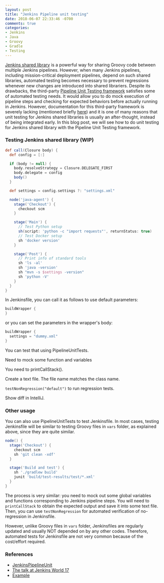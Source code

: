 ```yaml
---
layout: post
title: "Jenkins Pipeline unit testing"
date: 2018-06-07 22:33:46 -0700
comments: true
categories: 
- Jenkins
- Java
- Groovy
- Gradle
- Testing
---
```


[Jenkins shared library](https://jenkins.io/doc/book/pipeline/shared-libraries/) is a powerful way for sharing Groovy code between multiple Jenkins pipelines.
However, when many Jenkins pipelines, including mission-critical deployment pipelines, depend on such shared libraries, automated testing becomes necessary to prevent regressions whenever new changes are introduced into shared librariers.
Despite its drawbacks, the third-party [Pipeline Unit Testing framework](https://github.com/jenkinsci/JenkinsPipelineUnit) satisfies some of automated testing needs.
It would allow you to do mock execution of pipeline steps and checking for expected behaviors before actually running in Jenkins.
However, documentation for this third-party framework is severely lacking (mentioned briefly [here](https://jenkins.io/doc/book/pipeline/development/#unit-test)) and it is one of many reasons that unit testing for Jenkins shared libraries is usually an after-thought, instead of being integrated early.
In this blog post, we will see how to do unit testing for Jenkins shared library with the Pipeline Unit Testing framework.

<!--more-->

### Testing Jenkins shared library (WIP)

```groovy buildWrapper.groovy
def call(Closure body) {
  def config = [:]

  if (body != null) {
    body.resolveStrategy = Closure.DELEGATE_FIRST
    body.delegate = config
    body()
  }

  def settings = config.settings ?: "settings.xml"

  node('java-agent') {
    stage('Checkout') {
      checkout scm
    }

    stage('Main') {
      // Test Python setup
      sh(script: 'python -c "import requests"', returnStatus: true)
      // Test Docker setup
      sh 'docker version'
    }

    stage('Post') {
      // Print info of standard tools
      sh 'ls -al'
      sh 'java -version'
      sh "mvn -s $settings -version"
      sh 'python -V'
    }
  }
}
```

In Jenkinsfile, you can call it as follows to use default parameters:

```groovy
buildWrapper {
}
```

or you can set the parameters in the wrapper's body:

```groovy
buildWrapper {
  settings = "dummy.xml"
}
```

You can test that using PipelineUnitTests.

Need to mock some function and variables

You need to printCallStack().

Create a text file. The file name matches the class name.

`testNonRegression("default")` to run regression tests. 

Show diff in IntelliJ.

### Other usage

You can also use PipelineUnitTests to test Jenkinsfile.
In most cases, testing Jenkinsfile will be similar to testing Groovy files in `vars` folder, as explained above, since they are quite similar.

```groovy Example Jenkinsfile
node() {
  stage('Checkout') {
    checkout scm
    sh 'git clean -xdf'
  }

  stage('Build and test') {
    sh './gradlew build'
    junit 'build/test-results/test/*.xml'
  }
}
```

The process is very similar: you need to mock out some global variables and functions corresponding to Jenkins pipeline steps.
You will need to `printCallStack` to obtain the expected output and save it into some text file.
Then, you can use `testNonRegression` for automated verification of no-regression in Jenkinsfile.

However, unlike Groovy files in `vars` folder, Jenkinsfiles are regularly updated and usually NOT depended on by any other codes.
Therefore, automated tests for Jenkinsfile are not very common because of the cost/effort required.

### References

* [JenkinsPipelineUnit](https://github.com/jenkinsci/JenkinsPipelineUnit)
* [The talk at Jenkins World 17](https://www.youtube.com/watch?v=RmrpUtbVR7o)
* [Example](https://github.com/tdongsi/jenkins-steps-override)
